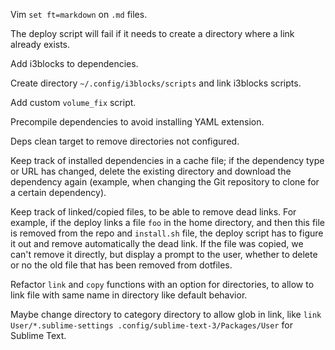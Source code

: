 Vim `set ft=markdown` on `.md` files.

The deploy script will fail if it needs to create a directory where a link
already exists.

Add i3blocks to dependencies.

Create directory `~/.config/i3blocks/scripts` and link i3blocks scripts.

Add custom `volume_fix` script.

Precompile dependencies to avoid installing YAML extension.

Deps clean target to remove directories not configured.

Keep track of installed dependencies in a cache file; if the dependency
type or URL has changed, delete the existing directory and download
the dependency again (example, when changing the Git repository to clone
for a certain dependency).

Keep track of linked/copied files, to be able to remove dead links. For
example, if the deploy links a file `foo` in the home directory, and then
this file is removed from the repo and `install.sh` file, the deploy script
has to figure it out and remove automatically the dead link. If the file
was copied, we can't remove it directly, but display a prompt to the user,
whether to delete or no the old file that has been removed from dotfiles.

Refactor `link` and `copy` functions with an option for directories, to
allow to link file with same name in directory like default behavior.

Maybe change directory to category directory to allow glob in link, like
`link User/*.sublime-settings .config/sublime-text-3/Packages/User` for
Sublime Text.
